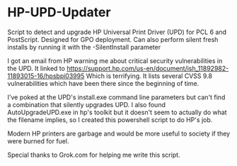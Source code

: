 # HP-UPD-Updater
Script to detect and upgrade HP Universal Print Driver (UPD) for PCL 6 and PostScript.  Designed for GPO deployment.  Can also perform silent fresh installs by running it with the -SilentInstall parameter

I got an email from HP warning me about critical security vulnerabilities in the UPD.
It linked to https://support.hp.com/us-en/document/ish_11892982-11893015-16/hpsbpi03995
Which is terrifying.  It lists several CVSS 9.8 vulnerabilities which have been there since the beginning of time.

I've poked at the UPD's install.exe command line parameters but can't find a combination that silently upgrades UPD.  I also found AutoUpgradeUPD.exe in hp's toolkit but it doesn't seem to actually do what the filename implies, so I created this powershell script to do HP's job.

Modern HP printers are garbage and would be more useful to society if they were burned for fuel.

Special thanks to Grok.com for helping me write this script.
